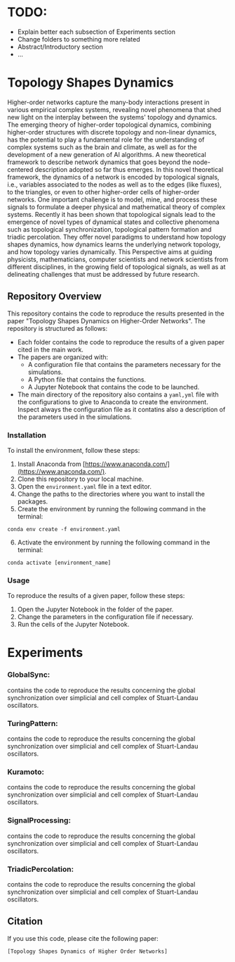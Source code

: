 
# TODO: 
- Explain better each subsection of Experiments section
- Change folders to something more related
- Abstract/Introductory section
- ...
  
# Topology Shapes Dynamics
Higher-order networks capture the many-body interactions present in various empirical complex systems, revealing novel phenomena that shed new light on the interplay between the systems' topology and dynamics. 
The emerging theory of higher-order topological dynamics, combining higher-order structures with discrete topology and non-linear dynamics, has the potential to play a fundamental role for the understanding of complex systems such as the brain and climate, as well as for the development of a new generation of AI algorithms.
A new theoretical framework to describe network dynamics that goes beyond the node-centered description adopted so far thus emerges. In this novel theoretical framework, the dynamics of a network is encoded by topological signals, i.e., variables associated to  the nodes as well as to 
the edges (like fluxes), to the triangles, or even to other higher-order cells of higher-order networks.
One important challenge is  to model, mine, and process these signals to formulate a deeper physical and mathematical theory of complex systems. Recently it has been shown that topological signals lead to the emergence of novel types of dynamical states and collective phenomena such as topological synchronization, topological  pattern formation and triadic percolation. They offer novel paradigms to understand  how topology shapes dynamics, how dynamics learns the underlying network topology, and how topology  varies dynamically. 
This Perspective aims at guiding physicists, mathematicians, computer scientists and network scientists from different disciplines, in the growing field of topological signals, as well as at delineating challenges that must be addressed by future research. 

## Repository Overview

This repository contains the code to reproduce the results presented in the paper "Topology Shapes Dynamics on Higher-Order Networks". The repository is structured as follows:

* Each folder contains the code to reproduce the results of a given paper cited in the main work.
* The papers are organized with:
    * A configuration file that contains the parameters necessary for the simulations.
    * A Python file that contains the functions.
    * A Jupyter Notebook that contains the code to be launched.
* The main directory of the repository also contains a `yaml,yml` file with the configurations to give to Anaconda to create the environment.
Inspect always the configuration file as it contatins also a description of the parameters used in the simulations.
### Installation

To install the environment, follow these steps:

1. Install Anaconda from [https://www.anaconda.com/](https://www.anaconda.com/).
2. Clone this repository to your local machine.
3. Open the `environment.yaml` file in a text editor.
4. Change the paths to the directories where you want to install the packages.
5. Create the environment by running the following command in the terminal:

```
conda env create -f environment.yaml
```

6. Activate the environment by running the following command in the terminal:

```
conda activate [environment_name]
```


### Usage

To reproduce the results of a given paper, follow these steps:

1. Open the Jupyter Notebook in the folder of the paper.
2. Change the parameters in the configuration file if necessary.
3. Run the cells of the Jupyter Notebook.

# Experiments 
### GlobalSync:
 contains the code to reproduce the results concerning the global synchronization over simplicial and 
 cell complex of Stuart-Landau oscillators.

 ### TuringPattern:
 contains the code to reproduce the results concerning the global synchronization over simplicial and 
 cell complex of Stuart-Landau oscillators.
 ### Kuramoto:
 contains the code to reproduce the results concerning the global synchronization over simplicial and 
 cell complex of Stuart-Landau oscillators.
 ### SignalProcessing:
 contains the code to reproduce the results concerning the global synchronization over simplicial and 
 cell complex of Stuart-Landau oscillators.

 ### TriadicPercolation:
 contains the code to reproduce the results concerning the global synchronization over simplicial and 
 cell complex of Stuart-Landau oscillators.


## Citation

If you use this code, please cite the following paper:

```
[Topology Shapes Dynamics of Higher Order Networks]
```
